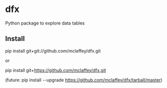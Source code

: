 # dfx
Python package to explore data tables

## Install

pip install git+git://github.com/mclaffey/dfx.git

or

pip install git+https://github.com/mclaffey/dfx.git

(future: pip install --upgrade https://github.com/mclaffey/dfx/tarball/master)

